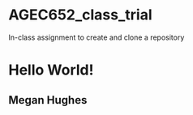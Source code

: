 # AGEC652_class_trial
In-class assignment to create and clone a repository

# Hello World!

## Megan Hughes
